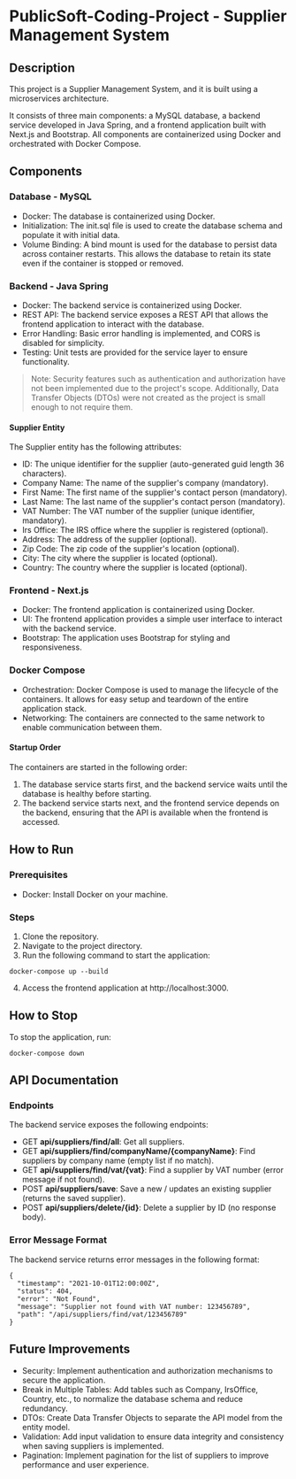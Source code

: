 # PublicSoft-Coding-Project - Supplier Management System

## Description
This project is a Supplier Management System, and it is built using a microservices architecture. 

It consists of three main components: a MySQL database, a backend service developed in Java Spring, and a frontend application built with Next.js and Bootstrap. All components are containerized using Docker and orchestrated with Docker Compose.

## Components

### Database - MySQL

- Docker: The database is containerized using Docker.
- Initialization: The init.sql file is used to create the database schema and populate it with initial data.
- Volume Binding: A bind mount is used for the database to persist data across container restarts. This allows the database to retain its state even if the container is stopped or removed.

### Backend - Java Spring

- Docker: The backend service is containerized using Docker.
- REST API: The backend service exposes a REST API that allows the frontend application to interact with the database.
- Error Handling: Basic error handling is implemented, and CORS is disabled for simplicity. 
- Testing: Unit tests are provided for the service layer to ensure functionality.

> Note: Security features such as authentication and authorization have not been implemented due to the project's scope. Additionally, Data Transfer Objects (DTOs) were not created as the project is small enough to not require them.

#### Supplier Entity

The Supplier entity has the following attributes:

- ID: The unique identifier for the supplier (auto-generated guid length 36 characters).
- Company Name: The name of the supplier's company (mandatory).
- First Name: The first name of the supplier's contact person (mandatory).
- Last Name: The last name of the supplier's contact person (mandatory).
- VAT Number: The VAT number of the supplier (unique identifier, mandatory).
- Irs Office: The IRS office where the supplier is registered (optional).
- Address: The address of the supplier (optional).
- Zip Code: The zip code of the supplier's location (optional).
- City: The city where the supplier is located (optional).
- Country: The country where the supplier is located (optional).

### Frontend - Next.js

- Docker: The frontend application is containerized using Docker.
- UI: The frontend application provides a simple user interface to interact with the backend service.
- Bootstrap: The application uses Bootstrap for styling and responsiveness.

### Docker Compose

- Orchestration: Docker Compose is used to manage the lifecycle of the containers. It allows for easy setup and teardown of the entire application stack.
- Networking: The containers are connected to the same network to enable communication between them.

#### Startup Order

The containers are started in the following order:
1. The database service starts first, and the backend service waits until the database is healthy before starting.
2. The backend service starts next, and the frontend service depends on the backend, ensuring that the API is available when the frontend is accessed.

## How to Run

### Prerequisites

- Docker: Install Docker on your machine.

### Steps

1. Clone the repository.
2. Navigate to the project directory.
3. Run the following command to start the application:

```
docker-compose up --build
```

4. Access the frontend application at http://localhost:3000.

## How to Stop

To stop the application, run:

```
docker-compose down
```

## API Documentation

### Endpoints

The backend service exposes the following endpoints:

- GET **api/suppliers/find/all**: Get all suppliers.
- GET **api/suppliers/find/companyName/{companyName}**: Find suppliers by company name (empty list if no match).
- GET **api/suppliers/find/vat/{vat}**: Find a supplier by VAT number (error message if not found).
- POST **api/suppliers/save**: Save a new / updates an existing supplier (returns the saved supplier).
- POST **api/suppliers/delete/{id}**: Delete a supplier by ID (no response body).

### Error Message Format

The backend service returns error messages in the following format:

```
{
  "timestamp": "2021-10-01T12:00:00Z",
  "status": 404,
  "error": "Not Found",
  "message": "Supplier not found with VAT number: 123456789",
  "path": "/api/suppliers/find/vat/123456789"
}
```

## Future Improvements

- Security: Implement authentication and authorization mechanisms to secure the application.
- Break in Multiple Tables: Add tables such as Company, IrsOffice, Country, etc., to normalize the database schema and reduce redundancy.
- DTOs: Create Data Transfer Objects to separate the API model from the entity model.
- Validation: Add input validation to ensure data integrity and consistency when saving suppliers is implemented.
- Pagination: Implement pagination for the list of suppliers to improve performance and user experience.
